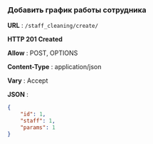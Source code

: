 ### Добавить график работы сотрудника 

**URL** : `/staff_cleaning/create/`

**HTTP 201 Created**

**Allow** : POST, OPTIONS

**Content-Type** : application/json

**Vary** : Accept

**JSON** :
```json
{
    "id": 1,
    "staff": 1,
    "params": 1
}
```